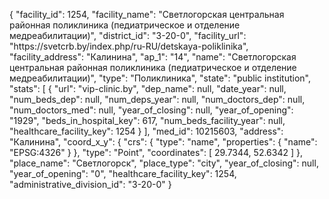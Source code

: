 {
    "facility_id": 1254,
    "facility_name": "Светлогорская центральная районная поликлиника (педиатрическое и отделение медреабилитации)",
    "district_id": "3-20-0",
    "facility_url": "https:\/\/svetcrb.by\/index.php\/ru-RU\/detskaya-poliklinika",
    "facility_address": "Калинина",
    "ap_1": "14",
    "name": "Светлогорская центральная районная поликлиника (педиатрическое и отделение медреабилитации)",
    "type": "Поликлиника",
    "state": "public institution",
    "stats": [
        {
            "url": "vip-clinic.by",
            "dep_name": null,
            "date_year": null,
            "num_beds_dep": null,
            "num_deps_year": null,
            "num_doctors_dep": null,
            "num_doctors_med": null,
            "year_of_closing": null,
            "year_of_opening": "1929",
            "beds_in_hospital_key": 617,
            "num_beds_facility_year": null,
            "healthcare_facility_key": 1254
        }
    ],
    "med_id": 10215603,
    "address": "Калинина",
    "coord_x_y": {
        "crs": {
            "type": "name",
            "properties": {
                "name": "EPSG:4326"
            }
        },
        "type": "Point",
        "coordinates": [
            29.7344,
            52.6342
        ]
    },
    "place_name": "Светлогорск",
    "place_type": "city",
    "year_of_closing": null,
    "year_of_opening": "0",
    "healthcare_facility_key": 1254,
    "administrative_division_id": "3-20-0"
}
